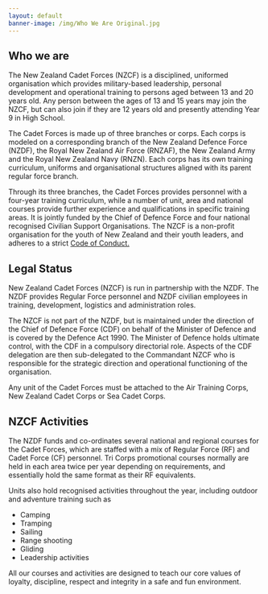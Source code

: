 ```yaml
---
layout: default
banner-image: /img/Who We Are Original.jpg
---
```


<section>
    <h2>Who we are</h2>
    <p>The New Zealand Cadet Forces (NZCF) is a disciplined, uniformed organisation which provides military-based leadership, personal development and operational training to persons aged between 13 and 20 years old. Any person between the ages of 13 and 15 years may join the NZCF, but can also join if they are 12 years old and presently attending Year 9 in High School.</p>
    <p>
    The Cadet Forces is made up of three branches or corps. Each corps is modeled on a corresponding branch of the New Zealand Defence Force (NZDF), the Royal New Zealand Air Force (RNZAF), the New Zealand Army and the Royal New Zealand Navy (RNZN). Each corps has its own training curriculum, uniforms and organisational structures aligned with its parent regular force branch.</p>
    <p>
    Through its three branches, the Cadet Forces provides personnel with a four-year training curriculum, while a number of unit, area and national courses provide further experience and qualifications in specific training areas. It is jointly funded by the Chief of Defence Force and four national recognised Civilian Support Organisations. The NZCF is a non-profit organisation for the youth of New Zealand and their youth leaders, and adheres to a strict <a href="https://www.cadetnet.org.nz/wp-content/uploads/documents/NZCF_Code_of_Conduct.pdf">Code of Conduct.</a></p>
</section>
<section>
    <h2>Legal Status</h2>
    <p>New Zealand Cadet Forces (NZCF) is run in partnership with the NZDF. The NZDF provides Regular Force personnel and NZDF civilian employees in training, development, logistics and administration roles.</p>
    <p>
    The NZCF is not part of the NZDF, but is maintained under the direction of the Chief of Defence Force (CDF) on behalf of the Minister of Defence and is covered by the Defence Act 1990. The Minister of Defence holds ultimate control, with the CDF in a compulsory directorial role. Aspects of the CDF delegation are then sub-delegated to the Commandant NZCF who is responsible for the strategic direction and operational functioning of the organisation.</p>
    <p>
    Any unit of the Cadet Forces must be attached to the Air Training Corps, New Zealand Cadet Corps or Sea Cadet Corps.</p>
</section>
<section>
    <h2>NZCF Activities</h2>
    <p>The NZDF funds and co-ordinates several national and regional courses for the Cadet Forces, which are staffed with a mix of Regular Force (RF) and Cadet Force (CF) personnel. Tri Corps promotional courses normally are held in each area twice per year depending on requirements, and essentially hold the same format as their RF equivalents.</p>
    <p>Units also hold recognised activities throughout the year, including outdoor and adventure training such as</p>
    <ul>
        <li>Camping</li>
        <li>Tramping</li>
        <li>Sailing</li>
        <li>Range shooting</li>
        <li>Gliding</li>
        <li>Leadership activities</li>
    </ul>
    <p>All our courses and activities are designed to teach our core values of loyalty, discipline, respect and integrity in a safe and fun environment.</p>
</section>